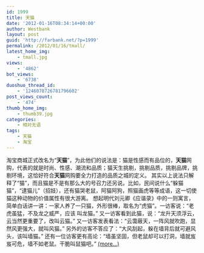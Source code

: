 ```yaml
---
id: 1999
title: 天猫
date: '2012-01-16T08:34:14+00:00'
author: Westbank
layout: post
guid: 'http://farbank.net/?p=1999'
permalink: /2012/01/16/tmall/
latest_home_img:
    - tmall.jpg
views:
    - '4862'
bot_views:
    - '6738'
duoshuo_thread_id:
    - '1246078726781796602'
post_views_count:
    - '474'
thumb_home_img:
    - thumb39.jpg
categories:
    - 相对无语
tags:
    - 天猫
    - 淘宝
---
```


淘宝商城正式改名为“**天猫**”，为此他们的说法是：猫是性感而有品位的，**天猫**网购，代表的就是时尚、性感、潮流和品质；猫天生挑剔，挑剔品质，挑剔品牌，挑剔环境，这恰好符合**天猫**网购要全力打造的品质之城的定义。 其实以上说法只解释了“猫”，而且猫是不是有那么大的号召力还另说。比如，民间说什么“躲猫猫”，“逮猫儿”（招妓），还有猫哭老鼠，阿猫阿狗，照猫画虎等等成语，这一切使猫这种动物的价值属性有很大游离。 想起明代刘元卿《应谐录》中的一则寓言，简单白话讲一讲：一家人养了一只猫，外形很棒，取名为“虎猫”。一访客说：“老虎虽猛，不及龙之威严，应该 叫龙猫。” 又一访客看到此猫，说：“龙升天须浮云，云当然更重要了，改叫云猫。” 又一访客发表看法：“云霭蔽天，一阵风就吹跑，显然风更强大，就叫风猫。” 另外的访客不答应了：“大风刮起，躲在墙背后就可避风头，该叫墙猫。” 还有一位访客更有高论：“墙虽坚固，但老鼠却可以打洞，墙就岌岌可危，墙不如老鼠。干脆叫鼠猫吧。” [<span aria-label="Continue reading 天猫">(more…)</span>](http://farbank.net/2012/01/16/tmall/#more-1999)